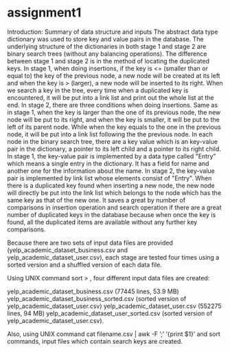 # assignment1
Introduction: Summary of data structure and inputs
The abstract data type dictionary was used to store key and value pairs in the database.
The underlying structure of the dictionaries in both stage 1 and stage 2 are binary search trees (without any balancing operations).
The difference between stage 1 and stage 2 is in the method of locating the duplicated keys. 
In stage 1, when doing insertions, if the key is <= (smaller than or equal to) the key of the previous node, a new node will be created at its left and when the key is > (larger), a new node will be inserted to its right. When we search a key in the tree, every time when a duplicated key is encountered, it will be put into a link list and print out the whole list at the end. 
In stage 2, there are three conditions when doing insertions. Same as in stage 1, when the key is larger than the one of its previous node, the new node will be put to its right, and when the key is smaller, it will be put to the left of its parent node. While when the key equals to the one in the previous node, it will be put into a link list following the the previous node. 
In each node in the binary search tree, there are a key value which is an key-value pair in the dictionary, a pointer to its left child and a pointer to its right child. In stage 1, the key-value pair is implemented by a data type called "Entry" which means a single entry in the dictionary. It has a field for name and another one for the information about the name. In stage 2, the key-value pair is implemented by link list whose elements consist of "Entry". When there is a duplicated key found when inserting a new node, the new node will directly be put into the link list which belongs to the node which has the same key as that of the new one. It saves a great by number of comparisons in insertion operation and search operation if there are a great number of duplicated keys in the database because when once the key is found, all the duplicated items are available without any further key comparisons.

Because there are two sets of input data files are provided (yelp_academic_dataset_business.csv and yelp_academic_dataset_user.csv), each stage are tested four times using a sorted version and a shuffled version of each data file.

Using UNIX command sort <filename> > <filename>, four different input data files are created: 
  
  yelp_academic_dataset_business.csv (77445 lines, 53.9 MB)
  yelp_academic_dataset_business_sorted.csv (sorted version of yelp_academic_dataset_user.csv)
  yelp_academic_dataset_user.csv (552275 lines, 94 MB)
  yelp_academic_dataset_user_sorted.csv (sorted version of yelp_academic_dataset_user.csv).
  
Also, using UNIX command cat filename.csv | awk -F ’;’ ’{print $1}’ and sort commands, input files which contain search keys are created.
